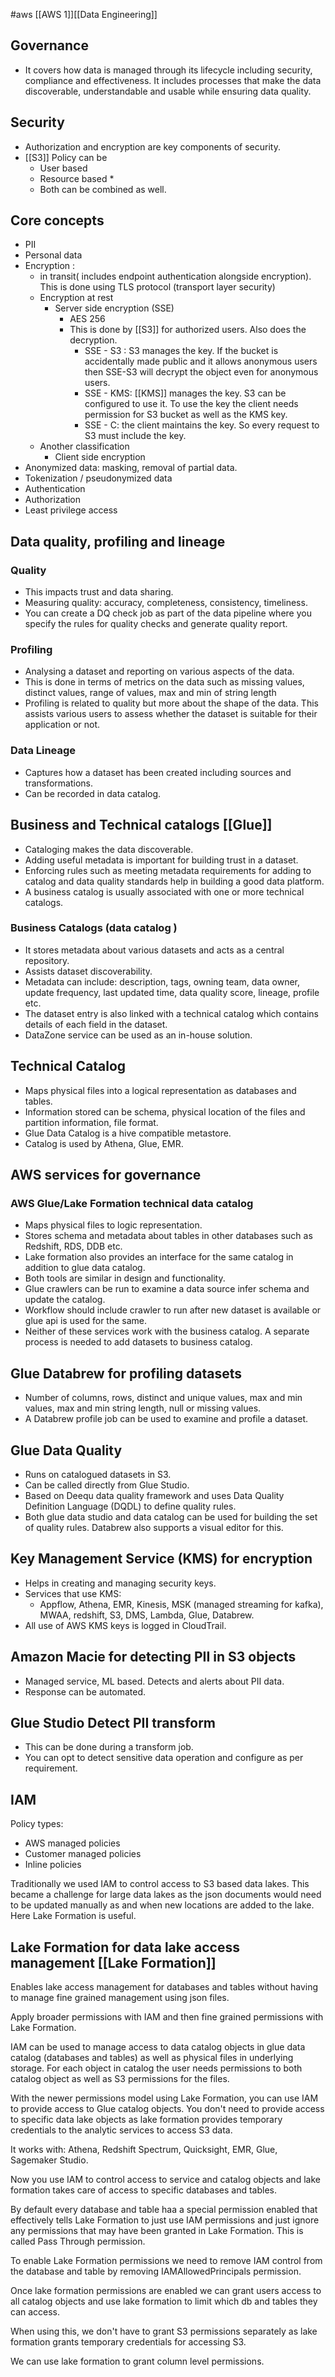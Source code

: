  #aws [[AWS 1]][[Data Engineering]]

## Governance 

* It covers how data is managed through its lifecycle including security, compliance and effectiveness. It includes processes that make the data discoverable, understandable and usable while ensuring data quality.

## Security 

* Authorization and encryption are key components of security. 
* [[S3]] Policy can be
	* User based
	* Resource based
		* 
	* Both can be combined as well.

## Core concepts

* PII
* Personal data
* Encryption :
	* in transit( includes endpoint authentication alongside encryption). This is done using TLS protocol (transport layer security)
	* Encryption at rest
		* Server side encryption (SSE)
			* AES 256
			* This is done by [[S3]] for authorized users. Also does the decryption.
				* SSE - S3 : S3 manages the key. If the bucket is accidentally made public and it allows anonymous users then SSE-S3 will decrypt the object even for anonymous users.
				* SSE - KMS: [[KMS]] manages the key. S3 can be configured to use it. To use the key the client needs permission for S3 bucket as well as the KMS key. 
				* SSE - C: the client maintains the key. So every request to S3 must include the key. 
	* Another classification
		* Client side encryption
* Anonymized data: masking, removal of partial data.
* Tokenization / pseudonymized data
* Authentication 
* Authorization 
* Least privilege access


## Data quality, profiling and lineage

### Quality 
* This impacts trust and data sharing.
* Measuring quality: accuracy, completeness, consistency, timeliness.
* You can create a DQ check job as part of the data pipeline where you specify the rules for quality checks and generate quality report.

### Profiling 
* Analysing a dataset and reporting on various aspects of the data.
* This is done in terms of metrics on the data such as missing values, distinct values, range of values, max and min of string length
* Profiling is related to quality but more about the shape of the data. This assists various users to assess whether the dataset is suitable for their application or not.

### Data Lineage

* Captures how a dataset has been created including sources and transformations.
* Can be recorded in data catalog. 

## Business and Technical catalogs [[Glue]]
 
 * Cataloging makes the data discoverable.
 * Adding useful metadata is important for building trust in a dataset. 
 * Enforcing rules such as meeting metadata requirements for adding to catalog and data quality standards help in building a good data platform.
 * A business catalog is usually associated with one or more technical catalogs.
### Business Catalogs (data catalog )

* It stores metadata about various datasets and acts as a central repository.
* Assists dataset discoverability.
* Metadata can include: description, tags, owning team, data owner, update frequency, last updated time, data quality score, lineage, profile etc.
* The dataset entry is also linked with a technical catalog which contains details of each field in the dataset.
* DataZone service can be used as an in-house solution.

## Technical Catalog 
* Maps physical files into a logical representation as databases and tables.
* Information stored can be schema, physical location of the files and partition information, file format.
* Glue Data Catalog is a hive compatible metastore.
* Catalog is used by Athena, Glue, EMR.

## AWS services for governance 

### AWS Glue/Lake Formation technical data catalog 
* Maps physical files to logic representation.
* Stores schema and metadata about tables in other databases such as Redshift, RDS, DDB etc.
* Lake formation also provides an interface for the same catalog in addition to glue data catalog.
* Both tools are similar in design and functionality.
* Glue crawlers can be run to examine a data source infer schema and update the catalog.
* Workflow should include crawler to run after new dataset is available or glue api is used for the same.
* Neither of these services work with the business catalog. A separate process is needed to add datasets to business catalog.


## Glue Databrew for profiling datasets

* Number of columns, rows, distinct and unique values, max and min values, max and min string length, null or missing values.
* A Databrew profile job can be used to examine and profile a dataset.

## Glue Data Quality 
* Runs on catalogued datasets in S3.
* Can be called directly from Glue Studio.
* Based on Deequ data quality framework and uses Data Quality Definition Language (DQDL) to define quality rules.
* Both glue data studio and data catalog can be used for building the set of quality rules. Databrew also supports a visual editor for this.

## Key Management Service (KMS) for encryption 

* Helps in creating and managing security keys.
* Services that use KMS:
	* Appflow, Athena, EMR, Kinesis, MSK (managed streaming for kafka), MWAA, redshift, S3, DMS, Lambda, Glue, Databrew.
* All use of AWS KMS keys is logged in CloudTrail.

## Amazon Macie for detecting PII in S3 objects 
* Managed service, ML based. Detects and alerts about PII data.
* Response can be automated.

## Glue Studio Detect PII transform
* This can be done during a transform job.
* You can opt to detect sensitive data operation and configure as per requirement.

## IAM 
Policy types:
* AWS managed policies
* Customer managed policies 
* Inline policies 

Traditionally we used IAM to control access to S3 based data lakes. This became a challenge for large data lakes as the json documents would need to be updated manually as and when new locations are added to the lake. Here Lake Formation is useful.

## Lake Formation for data lake access management [[Lake Formation]]


Enables lake access management for databases and tables without having to manage fine grained management using json files.

Apply broader permissions with IAM and then fine grained permissions with Lake Formation.

IAM can be used to manage access to data catalog objects in glue data catalog (databases and tables) as well as physical files in underlying storage. For each object in catalog the user needs permissions to both catalog object as well as S3 permissions for the files.

With the newer permissions model using Lake Formation, you can use IAM to provide access to Glue catalog objects. You don't need to provide access to specific data lake objects as lake formation provides temporary credentials to the analytic services to access S3 data.

It works with: Athena, Redshift Spectrum, Quicksight, EMR, Glue, Sagemaker Studio.

Now you use IAM to control access to service and catalog objects and lake formation takes care of access to specific databases and tables.

By default every database and table haa a special permission enabled that effectively tells Lake Formation to just use IAM permissions and just ignore any permissions that may have been granted in Lake Formation. This is called Pass Through permission.

To enable Lake Formation permissions we need to remove IAM control from the database and table by removing IAMAllowedPrincipals permission.

Once lake formation permissions are enabled we can grant users access to all catalog objects and use lake formation to limit which db and tables they can access.

When using this, we don't have to grant S3 permissions separately as lake formation grants temporary credentials for accessing S3.

We can use lake formation to grant column level permissions.









